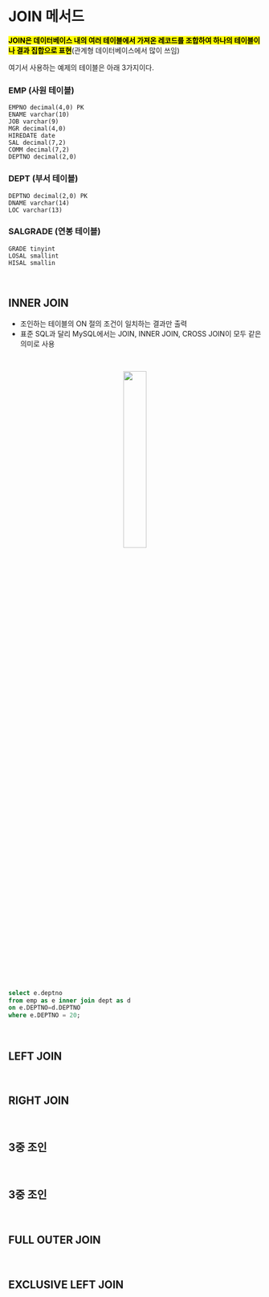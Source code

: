 # JOIN 메서드

<mark>**JOIN은 데이터베이스 내의 여러 테이블에서 가져온 레코드를 조합하여 하나의 테이블이나 결과 집합으로 표현**</mark>(관계형 데이터베이스에서 많이 쓰임)

여기서 사용하는 예제의 테이블은 아래 3가지이다. 

### EMP (사원 테이블)
```
EMPNO decimal(4,0) PK 
ENAME varchar(10) 
JOB varchar(9) 
MGR decimal(4,0) 
HIREDATE date 
SAL decimal(7,2) 
COMM decimal(7,2) 
DEPTNO decimal(2,0)
```

### DEPT (부서 테이블)
```
DEPTNO decimal(2,0) PK 
DNAME varchar(14) 
LOC varchar(13)
```

### SALGRADE (연봉 테이블)
```
GRADE tinyint 
LOSAL smallint 
HISAL smallin
```

</br>


## INNER JOIN
- 조인하는 테이블의 ON 절의 조건이 일치하는 결과만 출력
- 표준 SQL과 달리 MySQL에서는 JOIN, INNER JOIN, CROSS JOIN이 모두 같은 의미로 사용

</br>


<p align="center">
<img src="https://github.com/user-attachments/assets/cc7a4979-8710-4c83-b249-a693677e25ad" width="30%" height="30%">
</p></br>




```SQL

select e.deptno
from emp as e inner join dept as d
on e.DEPTNO=d.DEPTNO
where e.DEPTNO = 20;

```


</br>

## LEFT JOIN

</br>

## RIGHT JOIN


</br>

## 3중 조인


</br>


## 3중 조인


</br>


## FULL OUTER JOIN



</br>


## EXCLUSIVE LEFT JOIN



</br>
